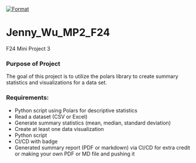[![Format](https://github.com/nogibjj/Jenny_Wu_MP2_F24/actions/workflows/hello.yml/badge.svg)](https://github.com/nogibjj/Jenny_Wu_MP2_F24/actions/workflows/hello.yml)



# Jenny_Wu_MP2_F24
F24 Mini Project 3

### Purpose of Project
The goal of this project is to utilize the polars library to create summary statistics and visualizations for a data set. 

### Requirements:
 - Python script using Polars for descriptive statistics
 - Read a dataset (CSV or Excel)
 - Generate summary statistics (mean, median, standard deviation)
 - Create at least one data visualization
 - Python script
 - CI/CD with badge
 - Generated summary report (PDF or markdown) via CI/CD for extra credit or making your own PDF or MD file and pushing it